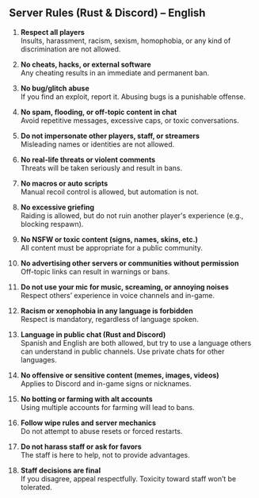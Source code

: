 ## Server Rules (Rust & Discord) – English

1. **Respect all players**  
    Insults, harassment, racism, sexism, homophobia, or any kind of discrimination are not allowed.
    
2. **No cheats, hacks, or external software**  
    Any cheating results in an immediate and permanent ban.
    
3. **No bug/glitch abuse**  
    If you find an exploit, report it. Abusing bugs is a punishable offense.
    
4. **No spam, flooding, or off-topic content in chat**  
    Avoid repetitive messages, excessive caps, or toxic conversations.
    
5. **Do not impersonate other players, staff, or streamers**  
    Misleading names or identities are not allowed.
    
6. **No real-life threats or violent comments**  
    Threats will be taken seriously and result in bans.
    
7. **No macros or auto scripts**  
    Manual recoil control is allowed, but automation is not.
    
8. **No excessive griefing**  
    Raiding is allowed, but do not ruin another player's experience (e.g., blocking respawn).
    
9. **No NSFW or toxic content (signs, names, skins, etc.)**  
    All content must be appropriate for a public community.
    
10. **No advertising other servers or communities without permission**  
    Off-topic links can result in warnings or bans.
    
11. **Do not use your mic for music, screaming, or annoying noises**  
    Respect others’ experience in voice channels and in-game.
    
12. **Racism or xenophobia in any language is forbidden**  
    Respect is mandatory, regardless of language spoken.
    
13. **Language in public chat (Rust and Discord)**  
    Spanish and English are both allowed, but try to use a language others can understand in public channels. Use private chats for other languages.
    
14. **No offensive or sensitive content (memes, images, videos)**  
    Applies to Discord and in-game signs or nicknames.
    
15. **No botting or farming with alt accounts**  
    Using multiple accounts for farming will lead to bans.
    
16. **Follow wipe rules and server mechanics**  
    Do not attempt to abuse resets or forced restarts.
    
17. **Do not harass staff or ask for favors**  
    The staff is here to help, not to provide advantages.
    
18. **Staff decisions are final**  
    If you disagree, appeal respectfully. Toxicity toward staff won’t be tolerated.